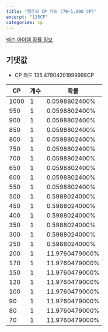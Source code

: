 ```yaml
---
title: "행운의 CP 카드 (70~1,000 CP)"
excerpt: "135CP"
categories: cp
---
```

[넥슨 아이템 확률 정보](http://iteminfo.nexon.com/probability/fo4?sn=3237)

## 기댓값
  - CP 카드 135.47904201999998CP

|CP|개수|확률|
|---|---|---|
|1000|1|0.0598802400%|
|950|1|0.0598802400%|
|900|1|0.0598802400%|
|850|1|0.0598802400%|
|800|1|0.0598802400%|
|750|1|0.0598802400%|
|700|1|0.0598802400%|
|650|1|0.0598802400%|
|600|1|0.0598802400%|
|550|1|0.0598802400%|
|500|1|0.5988024000%|
|450|1|0.5988024000%|
|400|1|0.5988024000%|
|350|1|0.5988024000%|
|300|1|0.5988024000%|
|250|1|0.5988024000%|
|200|1|11.9760479000%|
|170|1|11.9760479000%|
|150|1|11.9760479000%|
|120|1|11.9760479000%|
|100|1|11.9760479000%|
|90|1|11.9760479000%|
|80|1|11.9760479000%|
|70|1|11.9760479000%|
